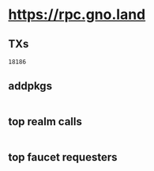 # https://rpc.gno.land

## TXs
```
18186
```

## addpkgs
```
```

## top realm calls
```
```

## top faucet requesters
```
```

